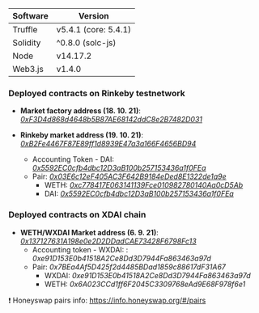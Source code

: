 Software | Version
------------- | -------------
Truffle  | v5.4.1 (core: 5.4.1)
Solidity  | ^0.8.0 (solc-js)
Node | v14.17.2
Web3.js | v1.4.0

### Deployed contracts on Rinkeby testnetwork ###


* **Market factory address (18. 10. 21)**: [_0xF3D4d868d4648b5B87AE68142ddC8e2B7482D031_](https://rinkeby.etherscan.io/address/0xF3D4d868d4648b5B87AE68142ddC8e2B7482D031)

* **Rinkeby market address (19. 10. 21)**: [_0xB2Fe4467F87E89ff1d8939E47a3a166F4656BD94_](https://rinkeby.etherscan.io/address/0xB2Fe4467F87E89ff1d8939E47a3a166F4656BD94)

    * Accounting Token - DAI: [_0x5592EC0cfb4dbc12D3aB100b257153436a1f0FEa_](https://rinkeby.etherscan.io/token/0x5592ec0cfb4dbc12d3ab100b257153436a1f0fea)
    * Pair: [_0x03E6c12eF405AC3F642B9184eDed8E1322de1a9e_](https://rinkeby.etherscan.io/address/0x03E6c12eF405AC3F642B9184eDed8E1322de1a9e)
        * WETH: [_0xc778417E063141139Fce010982780140Aa0cD5Ab_](https://rinkeby.etherscan.io/token/0xc778417E063141139Fce010982780140Aa0cD5Ab)
        * DAI: [_0x5592EC0cfb4dbc12D3aB100b257153436a1f0FEa_](https://rinkeby.etherscan.io/token/0x5592EC0cfb4dbc12D3aB100b257153436a1f0FEa)


### Deployed contracts on XDAI chain ###

* **WETH/WXDAI Market address (6. 9. 21)**: [_0x137127631A198e0e2D2DDadCAE73428F6798Fc13_](https://blockscout.com/xdai/mainnet/address/0x137127631A198e0e2D2DDadCAE73428F6798Fc13/internal-transactions)
    * Accounting token - WXDAI: : _0xe91D153E0b41518A2Ce8Dd3D7944Fa863463a97d_
    * Pair: _0x7BEa4Af5D425f2d4485BDad1859c88617dF31A67_
        * WXDAI: _0xe91D153E0b41518A2Ce8Dd3D7944Fa863463a97d_
        * WETH: _0x6A023CCd1ff6F2045C3309768eAd9E68F978f6e1_

❗ Honeyswap pairs info: https://info.honeyswap.org/#/pairs
